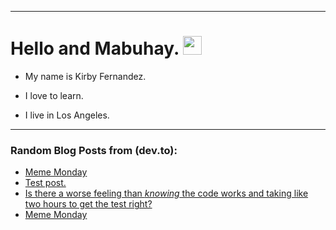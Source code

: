 
<img src="https://komarev.com/ghpvc/?username=kirbygit&style=flat-square&color=blue" alt=""/>

---
<h1>
  Hello and Mabuhay.
  <img src="https://media.giphy.com/media/hvRJCLFzcasrR4ia7z/giphy.gif" width="30px"/>
</h1>

- My name is Kirby Fernandez.

- I love to learn.

- I live in Los Angeles.

---

### Random Blog Posts from (dev.to):
<!-- BLOG-POST-LIST:START -->
- [Meme Monday](https://dev.to/ben/meme-monday-2hf)
- [Test post.](https://dev.to/ben/test-post-1n21)
- [Is there a worse feeling than *knowing* the code works and taking like two hours to get the test right?](https://dev.to/ben/is-there-a-worse-feeling-than-knowing-the-code-works-and-taking-like-two-hours-to-get-the-test-1jm7)
- [Meme Monday](https://dev.to/ben/meme-monday-1dld)
<!-- BLOG-POST-LIST:END -->
